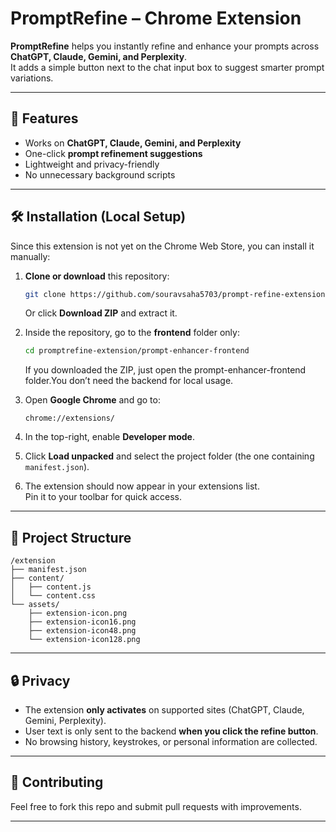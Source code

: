 # PromptRefine – Chrome Extension

**PromptRefine** helps you instantly refine and enhance your prompts across **ChatGPT, Claude, Gemini, and Perplexity**.  
It adds a simple button next to the chat input box to suggest smarter prompt variations.

---

## 🚀 Features
- Works on **ChatGPT, Claude, Gemini, and Perplexity**
- One-click **prompt refinement suggestions**
- Lightweight and privacy-friendly
- No unnecessary background scripts

---

## 🛠 Installation (Local Setup)

Since this extension is not yet on the Chrome Web Store, you can install it manually:

1. **Clone or download** this repository:
   ```bash
   git clone https://github.com/souravsaha5703/prompt-refine-extension.git
   ```
   Or click **Download ZIP** and extract it.

2. Inside the repository, go to the **frontend** folder only:
   ```bash
   cd promptrefine-extension/prompt-enhancer-frontend
   ```
   If you downloaded the ZIP, just open the prompt-enhancer-frontend folder.You don’t need the backend for local usage.

3. Open **Google Chrome** and go to:
   ```
   chrome://extensions/
   ```

4. In the top-right, enable **Developer mode**.

5. Click **Load unpacked** and select the project folder (the one containing `manifest.json`).

6. The extension should now appear in your extensions list.  
   Pin it to your toolbar for quick access.

---

## 📂 Project Structure
```
/extension
├── manifest.json
├── content/
│   ├── content.js
│   └── content.css
└── assets/
    ├── extension-icon.png
    ├── extension-icon16.png
    ├── extension-icon48.png
    └── extension-icon128.png
```

---

## 🔒 Privacy
- The extension **only activates** on supported sites (ChatGPT, Claude, Gemini, Perplexity).
- User text is only sent to the backend **when you click the refine button**.
- No browsing history, keystrokes, or personal information are collected.

---

## 🤝 Contributing
Feel free to fork this repo and submit pull requests with improvements.

---
